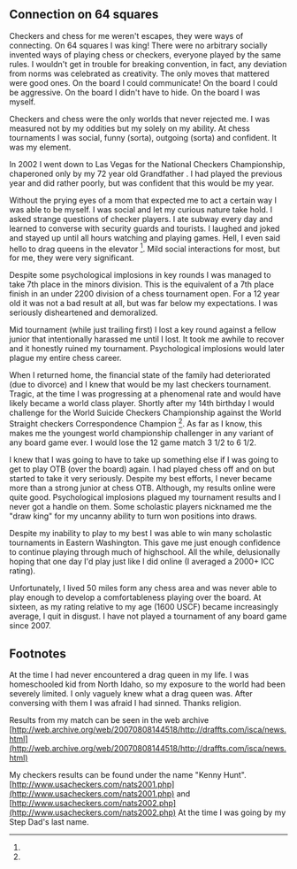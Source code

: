 ## Connection on 64 squares

Checkers and chess for me weren't escapes, they were ways of connecting. On 64 squares I was king! There were no arbitrary socially invented ways of playing chess or checkers, everyone played by the same rules. I wouldn't get in trouble for breaking convention, in fact, any deviation from norms was celebrated as creativity. The only moves that mattered were good ones. On the board I could communicate! On the board I could be aggressive. On the board I didn't have to hide. On the board I was myself.

Checkers and chess were the only worlds that never rejected me. I was measured not by my oddities but my solely on my ability. At chess tournaments I was social, funny (sorta), outgoing (sorta) and confident. It was my element.

In 2002 I went down to Las Vegas for the National Checkers Championship, chaperoned only by my 72 year old Grandfather . I had played the previous year and did rather poorly, but was confident that this would be my year. 

Without the prying eyes of a mom that expected me to act a certain way I was able to be myself. I was social and let my curious nature take hold. I asked strange questions of checker players. I ate subway every day and learned to converse with security guards and tourists. I laughed and joked and stayed up until all hours watching and playing games.  Hell, I even said hello to drag queens in the elevator [^dragqueens]. Mild social interactions for most, but for me, they were very significant.

Despite some psychological implosions in key rounds I was managed to take 7th place in the minors division. This is the equivalent of a 7th place finish in an under 2200 division of a chess tournament open. For a 12 year old it was not a bad result at all, but was far below my expectations. I was seriously disheartened and demoralized.

Mid tournament (while just trailing first) I lost a key round against a fellow junior that intentionally harassed me until I lost. It took me awhile to recover and it honestly ruined my tournament. Psychological implosions would later plague my entire chess career.

When I returned home, the financial state of the family had deteriorated (due to divorce) and I knew that would be my last checkers tournament. Tragic, at the time I was progressing at a phenomenal rate and would have likely became a world class player. Shortly after my 14th birthday I would challenge for the World Suicide Checkers Championship against the World Straight checkers Correspondence Champion [^suiycheckers]. As far as I know, this makes me the youngest world championship challenger in any variant of any board game ever. I would lose the 12 game match 3 1/2 to 6 1/2. 

I knew that I was going to have to take up something else if I was going to get to play OTB (over the board) again. I had played chess off and on but started to take it very seriously. Despite my best efforts, I never became more than a strong junior at chess OTB. Although, my results online were quite good. Psychological implosions plagued my tournament results and I never got a handle on them. Some scholastic players nicknamed me the "draw king" for my uncanny ability to turn won positions into draws. 

Despite my inability to play to my best I was able to win many scholastic tournaments in Eastern Washington. This gave me just enough confidence to continue playing through much of highschool. All the while, delusionally hoping that one day I'd play just like I did online (I averaged a 2000+ ICC rating).  

Unfortunately, I lived 50 miles form any chess area and was never able to play enough to develop a comfortableness playing over the board. At sixteen, as my rating relative to my age (1600 USCF) became increasingly average, I quit in disgust. I have not played a tournament of any board game since 2007.

## Footnotes

[^dragqueens]: 
  At the time I had never encountered a drag queen in my life. I was homeschooled kid from North Idaho, so my exposure to the world had been severely limited. I only vaguely knew what a drag queen was. After conversing with them I was afraid I had sinned. Thanks religion.

[^suiycheckers]: 
  Results from my match can be seen in the web archive [http://web.archive.org/web/20070808144518/http://draffts.com/isca/news.html](http://web.archive.org/web/20070808144518/http://draffts.com/isca/news.html)

[^checkersresults]: 
  My checkers results can be found under the name "Kenny Hunt". [http://www.usacheckers.com/nats2001.php](http://www.usacheckers.com/nats2001.php) and [http://www.usacheckers.com/nats2002.php](http://www.usacheckers.com/nats2002.php) At the time I was going by my Step Dad's last name.
